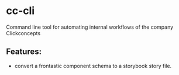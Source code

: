 # cc-cli

Command line tool for automating internal workflows of the company Clickconcepts

## Features:

- convert a frontastic component schema to a storybook story file.
